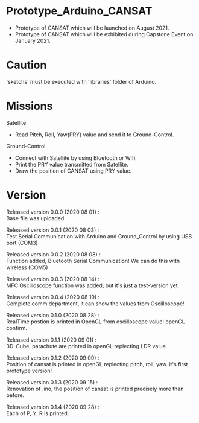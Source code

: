 # Prototype_Arduino_CANSAT
- Prototype of CANSAT which will be launched on August 2021.
- Prototype of CANSAT which will be exhibited during Capstone Event on January 2021.

# Caution
'sketchs' must be executed with 'libraries' folder of Arduino.

# Missions

Satellite
- Read Pitch, Roll, Yaw(PRY) value and send it to Ground-Control.

Ground-Control
- Connect with Satellite by using Bluetooth or Wifi.
- Print the PRY value transmitted from Satellite.
- Draw the position of CANSAT using PRY value.
  
# Version
Released version 0.0.0 (2020 08 01) :   
Base file was uploaded      
   
Released version 0.0.1 (2020 08 03) :   
Test Serial Communication with Arduino and Ground_Control by using USB port (COM3)      
   
Released version 0.0.2 (2020 08 08) :    
Function added, Bluetooth Serial Communication! We can do this with wireless (COM5)   
   
Released version 0.0.3 (2020 08 14) :    
MFC Oscilloscope function was added, but it's just a test-version yet.     
   
Released version 0.0.4 (2020 08 19) :    
Complete comm department, it can show the values from Oscilloscope!
   
Released version 0.1.0 (2020 08 28) :   
RealTime postion is printed in OpenGL from oscilloscope value! openGL confirm.
   
Released version 0.1.1 (2020 09 01) :   
3D-Cube, parachute are printed in openGL replecting LDR value.   
   
Released version 0.1.2 (2020 09 09) :   
Position of cansat is printed in openGL replecting pitch, roll, yaw. it's first prototype version!  
   
Released version 0.1.3 (2020 09 15) :   
Renovation of .ino, the position of cansat is printed precisely more than before.   
   
Released version 0.1.4 (2020 09 28) :   
Each of P, Y, R is printed.   
  


